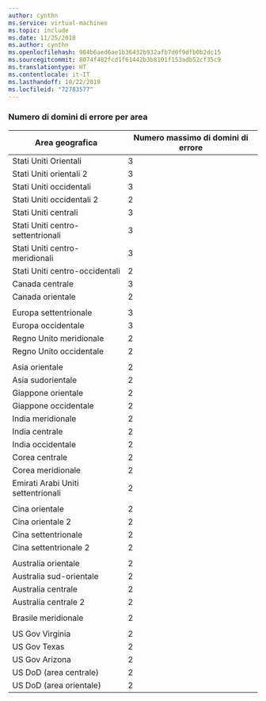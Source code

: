 ```yaml
---
author: cynthn
ms.service: virtual-machines
ms.topic: include
ms.date: 11/25/2018
ms.author: cynthn
ms.openlocfilehash: 984b6aed6ae1b36432b932afb7d0f9dfb0b2dc15
ms.sourcegitcommit: 8074f482fcd1f61442b3b8101f153adb52cf35c9
ms.translationtype: HT
ms.contentlocale: it-IT
ms.lasthandoff: 10/22/2019
ms.locfileid: "72783577"
---
```

### <a name="number-of-fault-domains-per-region"></a>Numero di domini di errore per area

| Area geografica              | Numero massimo di domini di errore  |
|---------------------|-------------------------|
| Stati Uniti Orientali             | 3                       |
| Stati Uniti orientali 2           | 3                       |
| Stati Uniti occidentali             | 3                       |
| Stati Uniti occidentali 2           | 2                       |
| Stati Uniti centrali          | 3                       |
| Stati Uniti centro-settentrionali    | 3                       |
| Stati Uniti centro-meridionali    | 3                       |
| Stati Uniti centro-occidentali     | 2                       |
| Canada centrale      | 3                       |
| Canada orientale         | 2                       |
|                     |                         |
| Europa settentrionale        | 3                       |
| Europa occidentale         | 3                       |
| Regno Unito meridionale            | 2                       |
| Regno Unito occidentale             | 2                       |
|                     |                         |
| Asia orientale           | 2                       |
| Asia sudorientale     | 2                       |
| Giappone orientale          | 2                       |
| Giappone occidentale          | 2                       |
| India meridionale         | 2                       |
| India centrale       | 2                       |
| India occidentale          | 2                       |
| Corea centrale       | 2                       |
| Corea meridionale         | 2                       |
| Emirati Arabi Uniti settentrionali           | 2                       |
|                     |                         |
| Cina orientale          | 2                       |
| Cina orientale 2        | 2                       |
| Cina settentrionale         | 2                       |
| Cina settentrionale 2       | 2                       |
|                     |                         |
| Australia orientale      | 2                       |
| Australia sud-orientale | 2                       |
| Australia centrale   | 2                       |
| Australia centrale 2 | 2                       |
|                     |                         |
| Brasile meridionale        | 2                       |
|                     |                         |
| US Gov Virginia     | 2                       |
| US Gov Texas        | 2                       |
| US Gov Arizona      | 2                       |
| US DoD (area centrale)      | 2                       |
| US DoD (area orientale)         | 2                       |
